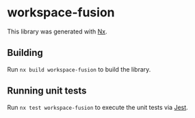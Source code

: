 # workspace-fusion

This library was generated with [Nx](https://nx.dev).

## Building

Run `nx build workspace-fusion` to build the library.

## Running unit tests

Run `nx test workspace-fusion` to execute the unit tests via [Jest](https://jestjs.io).
